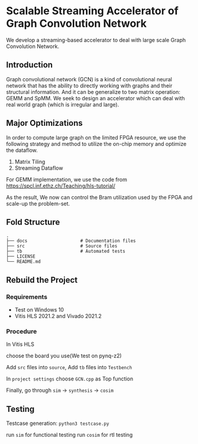 # Scalable Streaming Accelerator of Graph Convolution Network 
We develop a streaming-based accelerator to deal with large scale Graph Convolution Network.

## Introduction

Graph convolutional network (GCN) is a kind of convolutional neural network that has the ability to directly working with graphs and their structural information.
And it can be generalize to two matrix operation: GEMM and SpMM. We seek to design an accelerator which can deal with real world graph (which is irregular and large).

## Major Optimizations
In order to compute large graph on the limited FPGA resource, we use the following strategy and method to utilize the on-chip memory and optimize the dataflow.
1. Matrix Tiling
2. Streaming Dataflow

For GEMM implementation, we use the code from https://spcl.inf.ethz.ch/Teaching/hls-tutorial/

As the result, We now can control the Bram utilization used by the FPGA and scale-up the problem-set.


##  Fold Structure

    .
    ├── docs                    # Documentation files 
    ├── src                     # Source files 
    ├── tb                      # Automated tests 
    ├── LICENSE
    └── README.md

## Rebuild the Project

### Requirements
* Test on Windows 10
* Vitis HLS 2021.2 and Vivado 2021.2

### Procedure
In Vitis HLS

choose the board you use(We test on pynq-z2)

Add `src` files into `source`, 
Add `tb` files into `Testbench`

In `project settings`
choose `GCN.cpp` as Top function

Finally, go through `sim` -> `synthesis` -> `cosim`

## Testing

Testcase generation:
`python3 testcase.py`

run `sim` for functional testing
run `cosim` for rtl testing
